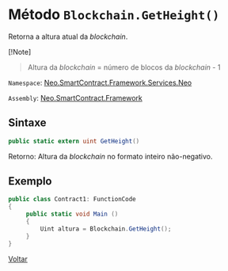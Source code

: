 # Método `Blockchain.GetHeight()`

Retorna a altura atual da *blockchain*. 

[!Note]
> Altura da *blockchain* = número de blocos da *blockchain* - 1

`Namespace`: [Neo.SmartContract.Framework.Services.Neo](../../neo.md)

`Assembly`: [Neo.SmartContract.Framework](../../../dotnet.md)

## Sintaxe

```c#
public static extern uint GetHeight()
```

Retorno: Altura da *blockchain* no formato inteiro não-negativo.


## Exemplo

```c#
public class Contract1: FunctionCode
{
     public static void Main ()
     {
         Uint altura = Blockchain.GetHeight();
     }
}
```



[Voltar](../Blockchain.md)
